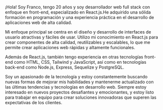 ¡Hola! Soy Franco, tengo 20 años y soy desarrollador web full stack con enfoque en front-end, especializado en React.js.He adquirido una sólida formación en programación y una experiencia práctica en el desarrollo de aplicaciones web de alta calidad.

Mi enfoque principal se centra en el diseño y desarrollo de interfaces de usuario atractivas y fáciles de usar. Utilizo mi conocimiento en React.js para crear componentes de alta calidad, reutilizables y escalables, lo que me permite crear aplicaciones web rápidas y altamente funcionales.

Además de React.js, también tengo experiencia en otras tecnologías front-end como HTML, CSS, Tailwind y JavaScript, así como en tecnologías back-end como Node.js, Express, Sequelize y PostgreSQL.

Soy un apasionado de la tecnología y estoy constantemente buscando nuevas formas de mejorar mis habilidades y mantenerme actualizado con las últimas tendencias y tecnologías en desarrollo web. Siempre estoy interesado en nuevos proyectos desafiantes y emocionantes, y estoy listo para trabajar en equipo para crear soluciones innovadoras que superen las expectativas de los clientes.
